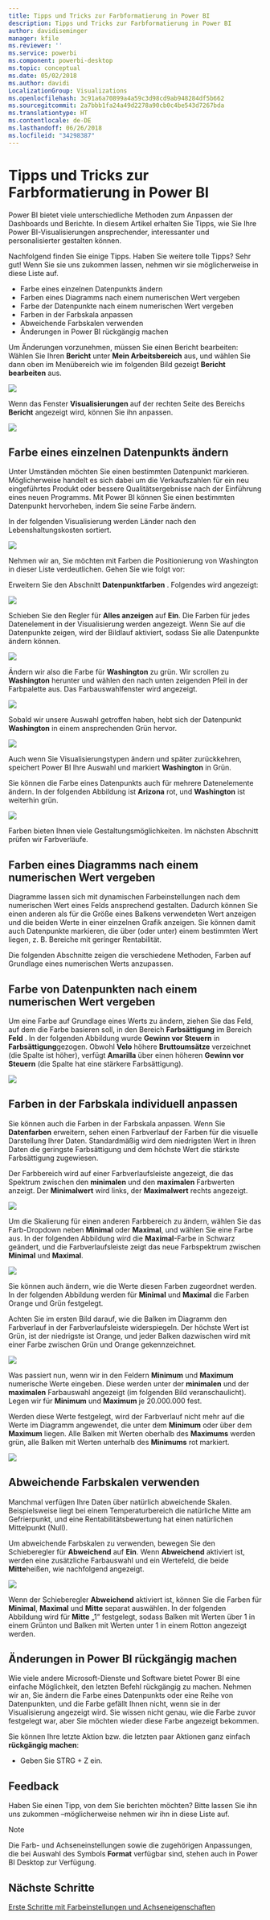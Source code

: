 ```yaml
---
title: Tipps und Tricks zur Farbformatierung in Power BI
description: Tipps und Tricks zur Farbformatierung in Power BI
author: davidiseminger
manager: kfile
ms.reviewer: ''
ms.service: powerbi
ms.component: powerbi-desktop
ms.topic: conceptual
ms.date: 05/02/2018
ms.author: davidi
LocalizationGroup: Visualizations
ms.openlocfilehash: 3c91a6a70899a4a59c3d98cd9ab948284df5b662
ms.sourcegitcommit: 2a7bbb1fa24a49d2278a90cb0c4be543d7267bda
ms.translationtype: HT
ms.contentlocale: de-DE
ms.lasthandoff: 06/26/2018
ms.locfileid: "34298387"
---
```

# <a name="tips-and-tricks-for-color-formatting-in-power-bi"></a>Tipps und Tricks zur Farbformatierung in Power BI
Power BI bietet viele unterschiedliche Methoden zum Anpassen der Dashboards und Berichte. In diesem Artikel erhalten Sie Tipps, wie Sie Ihre Power BI-Visualisierungen ansprechender, interessanter und personalisierter gestalten können.

Nachfolgend finden Sie einige Tipps. Haben Sie weitere tolle Tipps? Sehr gut! Wenn Sie sie uns zukommen lassen, nehmen wir sie möglicherweise in diese Liste auf.

* Farbe eines einzelnen Datenpunkts ändern
* Farben eines Diagramms nach einem numerischen Wert vergeben
* Farbe der Datenpunkte nach einem numerischen Wert vergeben
* Farben in der Farbskala anpassen
* Abweichende Farbskalen verwenden
* Änderungen in Power BI rückgängig machen

Um Änderungen vorzunehmen, müssen Sie einen Bericht bearbeiten: Wählen Sie Ihren **Bericht** unter **Mein Arbeitsbereich** aus, und wählen Sie dann oben im Menübereich wie im folgenden Bild gezeigt **Bericht bearbeiten** aus.

![](media/service-tips-and-tricks-for-color-formatting/tipstrickscolor_1.png)

Wenn das Fenster **Visualisierungen** auf der rechten Seite des Bereichs **Bericht** angezeigt wird, können Sie ihn anpassen.

![](media/service-tips-and-tricks-for-color-formatting/tipstrickscolor_2.png)

## <a name="change-the-color-of-a-single-data-point"></a>Farbe eines einzelnen Datenpunkts ändern
Unter Umständen möchten Sie einen bestimmten Datenpunkt markieren. Möglicherweise handelt es sich dabei um die Verkaufszahlen für ein neu eingeführtes Produkt oder bessere Qualitätsergebnisse nach der Einführung eines neuen Programms. Mit Power BI können Sie einen bestimmten Datenpunkt hervorheben, indem Sie seine Farbe ändern.

In der folgenden Visualisierung werden Länder nach den Lebenshaltungskosten sortiert. 

![](media/service-tips-and-tricks-for-color-formatting/tipstrickscolor_3.png)

Nehmen wir an, Sie möchten mit Farben die Positionierung von Washington in dieser Liste verdeutlichen. Gehen Sie wie folgt vor:

Erweitern Sie den Abschnitt **Datenpunktfarben** . Folgendes wird angezeigt:

![](media/service-tips-and-tricks-for-color-formatting/tipstrickscolor_4.png)

Schieben Sie den Regler für **Alles anzeigen** auf **Ein**. Die Farben für jedes Datenelement in der Visualisierung werden angezeigt. Wenn Sie auf die Datenpunkte zeigen, wird der Bildlauf aktiviert, sodass Sie alle Datenpunkte ändern können.

![](media/service-tips-and-tricks-for-color-formatting/tipstrickscolor_5.png)

Ändern wir also die Farbe für **Washington** zu grün. Wir scrollen zu **Washington** herunter und wählen den nach unten zeigenden Pfeil in der Farbpalette aus. Das Farbauswahlfenster wird angezeigt.

![](media/service-tips-and-tricks-for-color-formatting/tipstrickscolor_6.png)

Sobald wir unsere Auswahl getroffen haben, hebt sich der Datenpunkt **Washington** in einem ansprechenden Grün hervor.

![](media/service-tips-and-tricks-for-color-formatting/tipstrickscolor_7.png)

Auch wenn Sie Visualisierungstypen ändern und später zurückkehren, speichert Power BI Ihre Auswahl und markiert **Washington** in Grün.

Sie können die Farbe eines Datenpunkts auch für mehrere Datenelemente ändern. In der folgenden Abbildung ist **Arizona** rot, und **Washington** ist weiterhin grün.

![](media/service-tips-and-tricks-for-color-formatting/tipstrickscolor_8.png)

Farben bieten Ihnen viele Gestaltungsmöglichkeiten. Im nächsten Abschnitt prüfen wir Farbverläufe.

## <a name="base-the-colors-of-a-chart-on-a-numeric-value"></a>Farben eines Diagramms nach einem numerischen Wert vergeben
Diagramme lassen sich mit dynamischen Farbeinstellungen nach dem numerischen Wert eines Felds ansprechend gestalten. Dadurch können Sie einen anderen als für die Größe eines Balkens verwendeten Wert anzeigen und die beiden Werte in einer einzelnen Grafik anzeigen. Sie können damit auch Datenpunkte markieren, die über (oder unter) einem bestimmten Wert liegen, z. B. Bereiche mit geringer Rentabilität.

Die folgenden Abschnitte zeigen die verschiedene Methoden, Farben auf Grundlage eines numerischen Werts anzupassen.

## <a name="base-the-color-of-data-points-on-a-value"></a>Farbe von Datenpunkten nach einem numerischen Wert vergeben
Um eine Farbe auf Grundlage eines Werts zu ändern, ziehen Sie das Feld, auf dem die Farbe basieren soll, in den Bereich **Farbsättigung** im Bereich **Feld** . In der folgenden Abbildung  wurde **Gewinn vor Steuern** in **Farbsättigung**gezogen. Obwohl **Velo** höhere **Bruttoumsätze** verzeichnet (die Spalte ist höher), verfügt **Amarilla** über einen höheren **Gewinn vor Steuern** (die Spalte hat eine stärkere Farbsättigung).

![](media/service-tips-and-tricks-for-color-formatting/tipstrickscolor_9.png)

## <a name="customize-the-colors-used-in-the-color-scale"></a>Farben in der Farbskala individuell anpassen
Sie können auch die Farben in der Farbskala anpassen. Wenn Sie **Datenfarben** erweitern, sehen einen Farbverlauf der Farben für die visuelle Darstellung Ihrer Daten. Standardmäßig wird dem niedrigsten Wert in Ihren Daten die geringste Farbsättigung und dem höchste Wert die stärkste Farbsättigung zugewiesen.

Der Farbbereich wird auf einer Farbverlaufsleiste angezeigt, die das Spektrum zwischen den **minimalen** und den **maximalen** Farbwerten anzeigt. Der **Minimalwert** wird links, der **Maximalwert** rechts angezeigt.

![](media/service-tips-and-tricks-for-color-formatting/tipstrickscolor_10.png)

Um die Skalierung für einen anderen Farbbereich zu ändern, wählen Sie das Farb-Dropdown neben **Minimal** oder **Maximal**, und wählen Sie eine Farbe aus. In der folgenden Abbildung wird die **Maximal**-Farbe in Schwarz geändert, und die Farbverlaufsleiste zeigt das neue Farbspektrum zwischen **Minimal** und **Maximal**.

![](media/service-tips-and-tricks-for-color-formatting/tipstrickscolor_11.png)

Sie können auch ändern, wie die Werte diesen Farben zugeordnet werden. In der folgenden Abbildung werden für **Minimal** und **Maximal** die Farben Orange und Grün festgelegt.

Achten Sie im ersten Bild darauf, wie die Balken im Diagramm den Farbverlauf in der Farbverlaufsleiste widerspiegeln. Der höchste Wert ist Grün, ist der niedrigste ist Orange, und jeder Balken dazwischen wird mit einer Farbe zwischen Grün und Orange gekennzeichnet.

![](media/service-tips-and-tricks-for-color-formatting/tipstrickscolor_12.png)

Was passiert nun, wenn wir in den Feldern **Minimum** und **Maximum** numerische Werte eingeben. Diese werden unter der **minimalen** und der **maximalen** Farbauswahl angezeigt (im folgenden Bild veranschaulicht). Legen wir für **Minimum** und **Maximum** je 20.000.000 fest.

Werden diese Werte festgelegt, wird der Farbverlauf nicht mehr auf die Werte im Diagramm angewendet, die unter dem **Minimum** oder über dem **Maximum** liegen. Alle Balken mit Werten oberhalb des **Maximums** werden grün, alle Balken mit Werten unterhalb des **Minimums** rot markiert.

![](media/service-tips-and-tricks-for-color-formatting/tipstrickscolor_13.png)

## <a name="use-diverging-color-scales"></a>Abweichende Farbskalen verwenden
Manchmal verfügen Ihre Daten über natürlich abweichende Skalen. Beispielsweise liegt bei einem Temperaturbereich die natürliche Mitte am Gefrierpunkt, und eine Rentabilitätsbewertung hat einen natürlichen Mittelpunkt (Null).

Um abweichende Farbskalen zu verwenden, bewegen Sie den Schieberegler für **Abweichend** auf **Ein**. Wenn **Abweichend** aktiviert ist, werden eine zusätzliche Farbauswahl und ein Wertefeld, die beide **Mitte**heißen, wie nachfolgend angezeigt.

![](media/service-tips-and-tricks-for-color-formatting/tipstrickscolor_14.png)

Wenn der Schieberegler **Abweichend** aktiviert ist, können Sie die Farben für **Minimal**, **Maximal** und **Mitte** separat auswählen. In der folgenden Abbildung wird für **Mitte** „1“ festgelegt, sodass Balken mit Werten über 1 in einem Grünton und Balken mit Werten unter 1 in einem Rotton angezeigt werden.

## <a name="how-to-undo-in-power-bi"></a>Änderungen in Power BI rückgängig machen
Wie viele andere Microsoft-Dienste und Software bietet Power BI eine einfache Möglichkeit, den letzten Befehl rückgängig zu machen. Nehmen wir an, Sie ändern die Farbe eines Datenpunkts oder eine Reihe von Datenpunkten, und die Farbe gefällt Ihnen nicht, wenn sie in der Visualisierung angezeigt wird. Sie wissen nicht genau, wie die Farbe zuvor festgelegt war, aber Sie möchten wieder diese Farbe angezeigt bekommen.

Sie können Ihre letzte Aktion bzw. die letzten paar Aktionen ganz einfach **rückgängig machen**:

- Geben Sie STRG + Z ein.

## <a name="feedback"></a>Feedback
Haben Sie einen Tipp, von dem Sie berichten möchten? Bitte lassen Sie ihn uns zukommen –möglicherweise nehmen wir ihn in diese Liste auf.

>[!NOTE]
>Die Farb- und Achseneinstellungen sowie die zugehörigen Anpassungen, die bei Auswahl des Symbols **Format** verfügbar sind, stehen auch in Power BI Desktop zur Verfügung.

## <a name="next-steps"></a>Nächste Schritte
[Erste Schritte mit Farbeinstellungen und Achseneigenschaften](service-getting-started-with-color-formatting-and-axis-properties.md)

